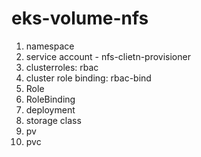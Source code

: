 # eks-volume-nfs
1. namespace
2. service account - nfs-clietn-provisioner
3. clusterroles: rbac 
4. cluster role binding: rbac-bind
5. Role
6. RoleBinding
7. deployment
8. storage class
9. pv
10. pvc

